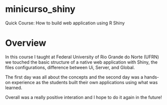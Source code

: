 # minicurso_shiny
Quick Course: How to build web application using R Shiny

# Overview
In this course I taught at Federal University of Rio Grande do Norte (UFRN) we touched the basic structure of a native web application with Shiny, the files configurations, difference between Ui, Server, and Global.

The first day was all about the concepts and the second day was a hands-on experience as the students built their own applications using what was learned.

Overall was a really positive interation and I hope to do it again in the future!
